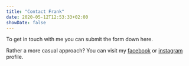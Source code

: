 ```yaml
---
title: "Contact Frank"
date: 2020-05-12T12:53:33+02:00
showDate: false
---
```


To get in touch with me you can submit the form down here.

Rather a more casual approach? You can visit my [facebook](https://www.facebook.com/sanofrank "Facebook") or [instagram](https://www.instagram.com/franklyn.mrshankly/ "Instagram") profile.